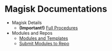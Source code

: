 # Magisk Documentations

- Magisk Details
    - **(Important!)** [Full Procedures](https://cdn.rawgit.com/topjohnwu/Magisk/3a084c5d7b121bc9a94ea0372d9c808c2518f7cc/docs/procedures.html)
- Modules and Repos
    - [Modules and Templates](module.md)
    - [Submit Modules to Repo](repo.md)
